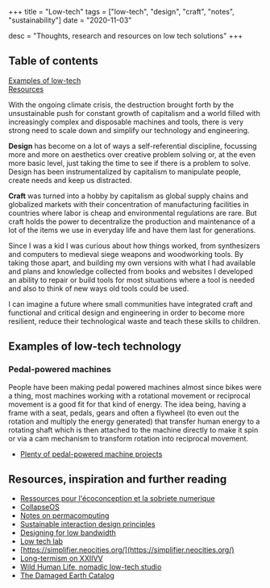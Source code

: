 +++
title = "Low-tech"
tags = ["low-tech", "design", "craft", "notes", "sustainability"]
date = "2020-11-03"

desc = "Thoughts, research and resources on low tech solutions"
+++

## Table of contents

<div class="table-of-contents">

[Examples of low-tech](#examples-of-low-tech-technology)  
[Resources](#resources-inspiration-and-further-reading)

</div>

With the ongoing climate crisis, the destruction brought forth by the unsustainable push for constant growth of capitalism and a world filled with increasingly complex and disposable machines and tools, there is very strong need to scale down and simplify our technology and engineering.

**Design** has become on a lot of ways a self-referential discipline, focussing more and more on aesthetics over creative problem solving or, at the even more basic level, just taking the time to see if there is a problem to solve. Design has been instrumentalized by capitalism to manipulate people, create needs and keep us distracted.

**Craft** was turned into a hobby by capitalism as global supply chains and globalized markets with their concentration of manufacturing facilities in countries where labor is cheap and environmental regulations are rare. But craft holds the power to decentralize the production and maintenance of a lot of the items we use in everyday life and have them last for generations.

Since I was a kid I was curious about how things worked, from synthesizers and computers to medieval siege weapons and woodworking tools. By taking those apart, and building my own versions with what I had available and plans and knowledge collected from books and websites I developed an ability to repair or build tools for most situations where a tool is needed and also to think of new ways old tools could be used.

I can imagine a future where small communities have integrated craft and functional and critical design and engineering in order to become more resilient, reduce their technological waste and teach these skills to children.

## Examples of low-tech technology

### Pedal-powered machines

People have been making pedal powered machines almost since bikes were a thing, most machines working with a rotational movement or reciprocal movement is a good fit for that kind of energy. The idea being, having a frame with a seat, pedals, gears and often a flywheel (to even out the rotation and multiply the energy generated) that transfer human energy to a rotating shaft which is then attached to the machine directly to make it spin or via a cam mechanism to transform rotation into reciprocal movement.

- [Plenty of pedal-powered machine projects](http://cheminsdefaire.fr/nos-projets/)

## Resources, inspiration and further reading

- [Ressources pour l'écoconception et la sobriete numerique](https://www.pikselkraft.com/les-ressources-pour-l-ecoconception-et-la-sobriete-numerique)
- [CollapseOS](https://collapseos.org/)
- [Notes on permacomputing](http://viznut.fi/texts-en/permacomputing.html)
- [Sustainable interaction design principles](https://branch.climateaction.tech/issues/issue-1/designing-branch-sustainable-interaction-design-principles/)  
- [Designing for low bandwidth](https://diff.wikimedia.org/2017/11/07/designing-for-low-bandwidth/)  
- [Low tech lab](https://wiki.lowtechlab.org/wiki/Accueil)  
- [https://simplifier.neocities.org/](https://simplifier.neocities.org/)  
- [Long-termism on XXIIVV](https://wiki.xxiivv.com/site/longtermism.html)
- [Wild Human Life, nomadic low-tech studio](https://wildhumanlife.fr/)
- [The Damaged Earth Catalog](https://damaged.bleu255.com/)
